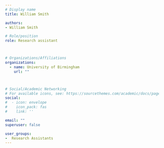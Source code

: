 ```yaml
---
# Display name
title: William Smith

authors:
- William Smith

# Role/position
role: Research assistant



# Organizations/Affiliations
organizations:
  - name: University of Birmingham
    url: ""



# Social/Academic Networking
# For available icons, see: https://sourcethemes.com/academic/docs/page-builder/#icons
social:
#  - icon: envelope
#    icon_pack: fas
#    link: ''

email: ""
superuser: false

user_groups:
-  Research Assistants
---
```

